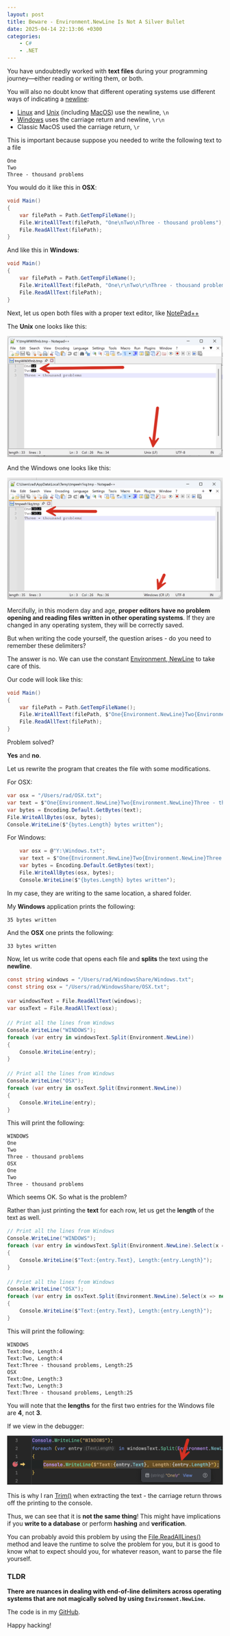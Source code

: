 ```yaml
---
layout: post
title: Beware - Environment.NewLine Is Not A Silver Bullet
date: 2025-04-14 22:13:06 +0300
categories:
    - C#
    - .NET
---
```


You have undoubtedly worked with **text files** during your programming journey—either reading or writing them, or both.

You will also no doubt know that different operating systems use different ways of indicating a [newline](https://en.wikipedia.org/wiki/Newline):

- [Linux](https://en.wikipedia.org/wiki/Linux) and [Unix](https://en.wikipedia.org/wiki/Unix) (including [MacOS](https://en.wikipedia.org/wiki/MacOS)) use the newline, `\n`
- [Windows](https://en.wikipedia.org/wiki/Microsoft_Windows) uses the carriage return and newline, `\r\n`
- Classic MacOS used the carriage return, `\r`

This is important because suppose you needed to write the following text to a file

```plaintext
One
Two 
Three - thousand problems
```

You would do it like this in **OSX**:

```c#
void Main()
{
	var filePath = Path.GetTempFileName();
	File.WriteAllText(filePath, "One\nTwo\nThree - thousand problems");
	File.ReadAllText(filePath);
}

```

And like this in **Windows**:

```c#
void Main()
{
	var filePath = Path.GetTempFileName();
	File.WriteAllText(filePath, "One\r\nTwo\r\nThree - thousand problems");
	File.ReadAllText(filePath);
}

```

Next, let us open both files with a proper text editor, like [NotePad++](https://notepad-plus-plus.org/)

The **Unix** one looks like this:

![UnixText](../images/2025/04/UnixText.png)

And the Windows one looks like this:

![WindowsText](../images/2025/04/WindowsText.png)

Mercifully, in this modern day and age, **proper editors have no problem opening and reading files written in other operating systems**. If they are changed in any operating system, they will be correctly saved.

But when writing the code yourself, the question arises - do you need to remember these delimiters?

The answer is no. We can use the constant [Environment, NewLine](https://learn.microsoft.com/en-us/dotnet/api/system.environment.newline?view=net-9.0) to take care of this.

Our code will look like this:

```c#
void Main()
{
	var filePath = Path.GetTempFileName();
	File.WriteAllText(filePath, $"One{Environment.NewLine}Two{Environment.NewLine}Three - thousand problems");
	File.ReadAllText(filePath);
}

```

Problem solved?

**Yes** and **no**.

Let us rewrite the program that creates the file with some modifications.

For OSX:

```c#
var osx = "/Users/rad/OSX.txt";
var text = $"One{Environment.NewLine}Two{Environment.NewLine}Three - thousand problems";
var bytes = Encoding.Default.GetBytes(text);
File.WriteAllBytes(osx, bytes);
Console.WriteLine($"{bytes.Length} bytes written");
```

For Windows:

```c#
	var osx = @"Y:\Windows.txt";
	var text = $"One{Environment.NewLine}Two{Environment.NewLine}Three - thousand problems";
	var bytes = Encoding.Default.GetBytes(text);
	File.WriteAllBytes(osx, bytes);
	Console.WriteLine($"{bytes.Length} bytes written");
```

In my case, they are writing to the same location, a shared folder.

My **Windows** application prints the following:

```plaintext
35 bytes written
```

And the **OSX** one prints the following:

```plaintext
33 bytes written
```

Now, let us write code that opens each file and **splits** the text using the **newline**.

```c#
const string windows = "/Users/rad/WindowsShare/Windows.txt";
const string osx = "/Users/rad/WindowsShare/OSX.txt";

var windowsText = File.ReadAllText(windows);
var osxText = File.ReadAllText(osx);

// Print all the lines from Windows
Console.WriteLine("WINDOWS");
foreach (var entry in windowsText.Split(Environment.NewLine))
{
    Console.WriteLine(entry);
}

// Print all the lines from Windows
Console.WriteLine("OSX");
foreach (var entry in osxText.Split(Environment.NewLine))
{
    Console.WriteLine(entry);
}
```

This will print the following:

```plaintext
WINDOWS
One
Two
Three - thousand problems
OSX
One
Two
Three - thousand problems

```

Which seems OK. So what is the problem?

Rather than just printing the **text** for each row, let us get the **length** of the text as well.

```c#
// Print all the lines from Windows
Console.WriteLine("WINDOWS");
foreach (var entry in windowsText.Split(Environment.NewLine).Select(x => new { Text = x.Trim(), Length = x.Length }))
{
    Console.WriteLine($"Text:{entry.Text}, Length:{entry.Length}");
}

// Print all the lines from Windows
Console.WriteLine("OSX");
foreach (var entry in osxText.Split(Environment.NewLine).Select(x => new { Text = x.Trim(), Length = x.Length }))
{
    Console.WriteLine($"Text:{entry.Text}, Length:{entry.Length}");
}
```

This will print the following:

```plaintext
WINDOWS
Text:One, Length:4
Text:Two, Length:4
Text:Three - thousand problems, Length:25
OSX
Text:One, Length:3
Text:Two, Length:3
Text:Three - thousand problems, Length:25
```

You will note that the **lengths** for the first two entries for the Windows file are **4**, not **3**.

If we view in the debugger:

![EntryWithReturn](../images/2025/04/EntryWithReturn.png)

This is why I ran [Trim()](https://learn.microsoft.com/en-us/dotnet/api/system.string.trim?view=net-9.0) when extracting the text - the carriage return throws off the printing to the console.

Thus, we can see that it is **not the same thing**! This might have implications if you **write to a database** or perform **hashing** and **verification**.

You can probably avoid this problem by using the [File.ReadAllLines()](https://learn.microsoft.com/en-us/dotnet/api/system.io.file.readalllines?view=net-9.0) method and leave the runtime to solve the problem for you, but it is good to know what to expect should you, for whatever reason, want to parse the file yourself.

### TLDR

**There are nuances in dealing with end-of-line delimiters across operating systems that are not magically solved by using `Environment.NewLine`.**

The code is in my [GitHub](https://github.com/conradakunga/BlogCode/tree/master/2025-04-14%20-%20Newlines).

Happy hacking!
